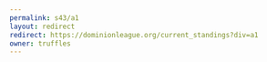 ```yaml
---
permalink: s43/a1
layout: redirect
redirect: https://dominionleague.org/current_standings?div=a1
owner: truffles
---
```

